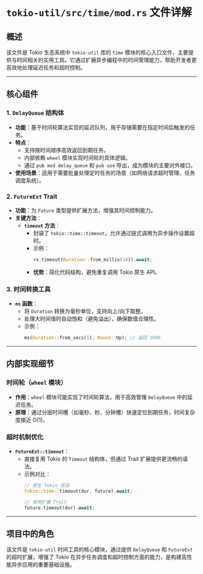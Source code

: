 # `tokio-util/src/time/mod.rs` 文件详解

## 概述
该文件是 Tokio 生态系统中 `tokio-util` 库的 `time` 模块的核心入口文件，主要提供与时间相关的实用工具。它通过扩展异步编程中的时间管理能力，帮助开发者更高效地处理延迟任务和超时控制。

---

## 核心组件

### 1. **`DelayQueue` 结构体**
- **功能**：基于时间轮算法实现的延迟队列，用于存储需要在指定时间后触发的任务。
- **特点**：
  - 支持按时间顺序高效返回到期任务。
  - 内部依赖 `wheel` 模块实现时间轮的具体逻辑。
  - 通过 `pub mod delay_queue` 和 `pub use` 导出，成为模块的主要对外接口。
- **使用场景**：适用于需要批量处理定时任务的场景（如网络请求超时管理、任务调度系统）。

### 2. **`FutureExt` Trait**
- **功能**：为 `Future` 类型提供扩展方法，增强其时间控制能力。
- **关键方法**：
  - **`timeout` 方法**：
    - 封装了 `tokio::time::timeout`，允许通过链式调用为异步操作设置超时。
    - 示例：
      ```rust
      rx.timeout(Duration::from_millis(10)).await;
      ```
    - **优势**：简化代码结构，避免重复调用 Tokio 原生 API。

### 3. **时间转换工具**
- **`ms` 函数**：
  - 将 `Duration` 转换为毫秒单位，支持向上/向下取整。
  - 处理大时间值时自动饱和（避免溢出），确保数值合理性。
  - 示例：
    ```rust
    ms(Duration::from_secs(1), Round::Up); // 返回 1000
    ```

---

## 内部实现细节

### 时间轮（`wheel` 模块）
- **作用**：`wheel` 模块可能实现了时间轮算法，用于高效管理 `DelayQueue` 中的延迟任务。
- **原理**：通过分层时间槽（如毫秒、秒、分钟槽）快速定位到期任务，时间复杂度接近 O(1)。

### 超时机制优化
- **`FutureExt::timeout`**：
  - 直接复用 Tokio 的 `Timeout` 结构体，但通过 Trait 扩展提供更流畅的语法。
  - 示例对比：
    ```rust
    // 原生 Tokio 写法
    tokio::time::timeout(dur, future).await;
    
    // 使用扩展 Trait
    future.timeout(dur).await;
    ```

---

## 项目中的角色
该文件是 `tokio-util` 时间工具的核心模块，通过提供 `DelayQueue` 和 `FutureExt` 的超时扩展，增强了 Tokio 在异步任务调度和超时控制方面的能力，是构建高性能异步应用的重要基础设施。
